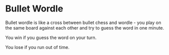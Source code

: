 # Bullet Wordle

Bullet wordle is like a cross between bullet chess and wordle - you play on the same board against each other and try to guess the word in one minute.

You win if you guess the word on your turn.

You lose if you run out of time.
